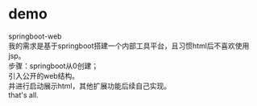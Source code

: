 # demo
springboot-web<br>
我的需求是基于springboot搭建一个内部工具平台，且习惯html后不喜欢使用jsp。<br>
步骤：springboot从0创建；<br>
      引入公开的web结构。<br>
并进行启动展示html，其他扩展功能后续自己实现。<br>
that's all.

